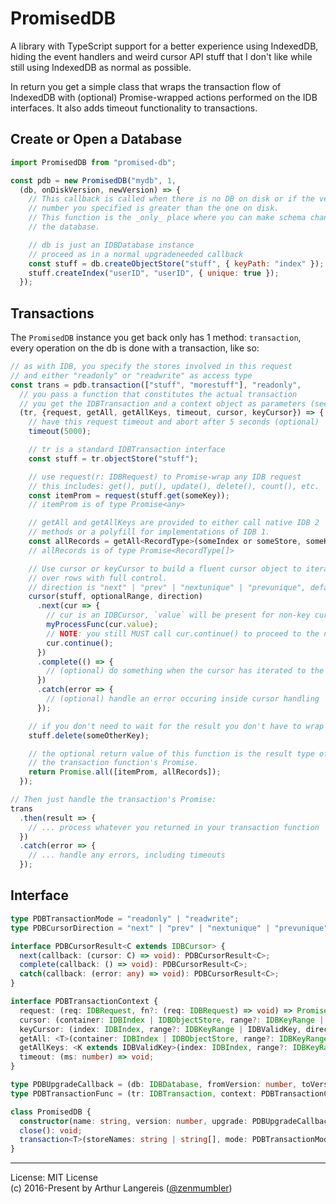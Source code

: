 PromisedDB
==========

A library with TypeScript support for a better experience using IndexedDB, hiding
the event handlers and weird cursor API stuff that I don't like while still using
IndexedDB as normal as possible.

In return you get a simple class that wraps the transaction flow of IndexedDB with
(optional) Promise-wrapped actions performed on the IDB interfaces. It also adds
timeout functionality to transactions.

Create or Open a Database
-------------------------

```javascript
import PromisedDB from "promised-db";

const pdb = new PromisedDB("mydb", 1,
  (db, onDiskVersion, newVersion) => {
    // This callback is called when there is no DB on disk or if the version
    // number you specified is greater than the one on disk.
    // This function is the _only_ place where you can make schema changes to
    // the database.

    // db is just an IDBDatabase instance
    // proceed as in a normal upgradeneeded callback
    const stuff = db.createObjectStore("stuff", { keyPath: "index" });
    stuff.createIndex("userID", "userID", { unique: true });
  });
```

Transactions
------------

The `PromisedDB` instance you get back only has 1 method: `transaction`, every
operation on the db is done with a transaction, like so:

```javascript
// as with IDB, you specify the stores involved in this request
// and either "readonly" or "readwrite" as access type
const trans = pdb.transaction(["stuff", "morestuff"], "readonly",
  // you pass a function that constitutes the actual transaction
  // you get the IDBTransaction and a context object as parameters (see doc below)
  (tr, {request, getAll, getAllKeys, timeout, cursor, keyCursor}) => {
    // have this request timeout and abort after 5 seconds (optional)
    timeout(5000);

    // tr is a standard IDBTransaction interface
    const stuff = tr.objectStore("stuff");

    // use request(r: IDBRequest) to Promise-wrap any IDB request
    // this includes: get(), put(), update(), delete(), count(), etc.
    const itemProm = request(stuff.get(someKey));
    // itemProm is of type Promise<any>

    // getAll and getAllKeys are provided to either call native IDB 2
    // methods or a polyfill for implementations of IDB 1.
    const allRecords = getAll<RecordType>(someIndex or someStore, someKey);
    // allRecords is of type Promise<RecordType[]>

    // Use cursor or keyCursor to build a fluent cursor object to iterate
    // over rows with full control.
    // direction is "next" | "prev" | "nextunique" | "prevunique", default "next"
    cursor(stuff, optionalRange, direction)
      .next(cur => {
        // cur is an IDBCursor, `value` will be present for non-key cursors
        myProcessFunc(cur.value);
        // NOTE: you still MUST call cur.continue() to proceed to the next record
        cur.continue();
      })
      .complete(() => {
        // (optional) do something when the cursor has iterated to the end of the range
      })
      .catch(error => {
        // (optional) handle an error occuring inside cursor handling
      });

    // if you don't need to wait for the result you don't have to wrap requests
    stuff.delete(someOtherKey);

    // the optional return value of this function is the result type of
    // the transaction function's Promise.
    return Promise.all([itemProm, allRecords]);
  });

// Then just handle the transaction's Promise:
trans
  .then(result => {
    // ... process whatever you returned in your transaction function
  })
  .catch(error => {
    // ... handle any errors, including timeouts
  });
```

Interface
---------

```typescript
type PDBTransactionMode = "readonly" | "readwrite";
type PDBCursorDirection = "next" | "prev" | "nextunique" | "prevunique";

interface PDBCursorResult<C extends IDBCursor> {
  next(callback: (cursor: C) => void): PDBCursorResult<C>;
  complete(callback: () => void): PDBCursorResult<C>;
  catch(callback: (error: any) => void): PDBCursorResult<C>;
}

interface PDBTransactionContext {
  request: (req: IDBRequest, fn?: (req: IDBRequest) => void) => Promise<any>;
  cursor: (container: IDBIndex | IDBObjectStore, range?: IDBKeyRange | IDBValidKey, direction?: PDBCursorDirection) => PDBCursorResult<IDBCursorWithValue>;
  keyCursor: (index: IDBIndex, range?: IDBKeyRange | IDBValidKey, direction?: PDBCursorDirection) => PDBCursorResult<IDBCursor>;
  getAll: <T>(container: IDBIndex | IDBObjectStore, range?: IDBKeyRange | IDBValidKey, direction?: PDBCursorDirection, limit?: number) => Promise<T[]>;
  getAllKeys: <K extends IDBValidKey>(index: IDBIndex, range?: IDBKeyRange | IDBValidKey, direction?: PDBCursorDirection, limit?: number) => Promise<K[]>;
  timeout: (ms: number) => void;
}

type PDBUpgradeCallback = (db: IDBDatabase, fromVersion: number, toVersion: number) => void;
type PDBTransactionFunc = (tr: IDBTransaction, context: PDBTransactionContext) => Promise<T | void>;

class PromisedDB {
  constructor(name: string, version: number, upgrade: PDBUpgradeCallback);
  close(): void;
  transaction<T>(storeNames: string | string[], mode: PDBTransactionMode, fn: PDBTransactionFunc): Promise<T>;
}
```

---

License: MIT License<br>
(c) 2016-Present by Arthur Langereis ([@zenmumbler](https://twitter.com/zenmumbler))
